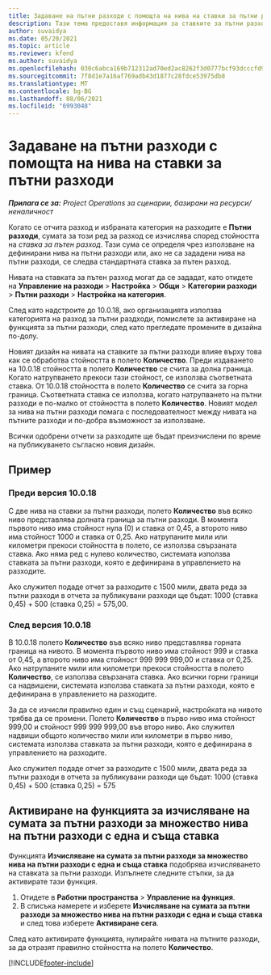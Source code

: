 ```yaml
---
title: Задаване на пътни разходи с помощта на нива на ставки за пътни разходи
description: Тази тема предоставя информация за ставките за пътни разходи и нивата на ставките за пътни разходи.
author: suvaidya
ms.date: 05/20/2021
ms.topic: article
ms.reviewer: kfend
ms.author: suvaidya
ms.openlocfilehash: 030c6abca169b712312ad70ed2ac8262f3d0777bcf93dcccfd956f2f9e0ea77c
ms.sourcegitcommit: 7f8d1e7a16af769adb43d1877c28fdce53975db8
ms.translationtype: MT
ms.contentlocale: bg-BG
ms.lasthandoff: 08/06/2021
ms.locfileid: "6993048"
---
```

# <a name="set-up-mileage-using-mileage-rate-tiers"></a>Задаване на пътни разходи с помощта на нива на ставки за пътни разходи

_**Прилага се за:** Project Operations за сценарии, базирани на ресурси/неналичност_

Когато се отчита разход и избраната категория на разходите е **Пътни разходи**, сумата за този ред за разход се изчислява според стойността на *ставка за пътен разход*. Тази сума се определя чрез използване на дефинирани нива на пътни разходи или, ако не са зададени нива на пътни разходи, се следва стандартната ставка за пътен разход. 

Нивата на ставката за пътен разход могат да се зададат, като отидете на **Управление на разходи** > **Настройка** > **Общи** > **Категории разходи** > **Пътни разходи** > **Настройка на категория**.

След като надстроите до 10.0.18, ако организацията използва категорията на разход за пътни раздходи, помислете за активиране на функцията за пътни разходи, след като прегледате промените в дизайна по-долу. 

Новият дизайн на нивата на ставките за пътни разходи влияе върху това как се обработва стойността в полето **Количество**. Преди издаването на 10.0.18 стойността в полето **Количество** се счита за долна граница. Когато натрупването прекоси тази стойност, се използва съответната ставка.  От 10.0.18 стойността в полето **Количество** се счита за горна граница. Съответната ставка се използва, когато натрупването на пътни разходи е по-малко от стойността в полето **Количество**.  Новият модел за нива на пътни разходи помага с последователност между нивата на пътните разходи и по-добра възможност за използване.   

Всички одобрени отчети за разходите ще бъдат преизчислени по време на публикуването съгласно новия дизайн.

## <a name="example"></a>Пример
 
### <a name="before-version-10018"></a>Преди версия 10.0.18
С две нива на ставки за пътни разходи, полето **Количество** във всяко ниво представлява долната граница за пътни разходи. В момента първото ниво има стойност нула (0) и ставка от 0,45, а второто ниво има стойност 1000 и ставка от 0,25. Ако натрупаните мили или километри прекоси стойността в полето, се използва свързаната ставка. Ако няма ред с нулево количество, системата използва ставката за пътни разходи, която е дефинирана в управлението на разходите. 
 
Ако служител подаде отчет за разходите с 1500 мили, двата реда за пътни разходи в отчета за публикувани разходи ще бъдат: 1000 (ставка 0,45) + 500 (ставка 0,25) = 575,00.

### <a name="after-version-10018"></a>След версия 10.0.18
В 10.0.18 полето **Количество** във всяко ниво представлява горната граница на нивото. В момента първото ниво има стойност 999 и ставка от 0,45, а второто ниво има стойност 999 999 999,00 и ставка от 0,25. Ако натрупаните мили или километри прекоси стойността в полето **Количество**, се използва свързаната ставка. Ако всички горни граници са надвишени, системата използва ставката за пътни разходи, която е дефинирана в управлението на разходите. 
 
За да се изчисли правилно един и същ сценарий, настройката на нивото трябва да се промени. Полето **Количество** в първо ниво има стойност 999,00 и стойност 999 999 999,00 във второ ниво. Ако служител надвиши общото количество мили или километри в първо ниво, системата използва ставката за пътни разходи, която е дефинирана в управлението на разходите. 
  
Ако служител подаде отчет за разходите с 1500 мили, двата реда за пътни разходи в отчета за публикувани разходи ще бъдат: 1000 (ставка 0,45) + 500 (ставка 0,25) = 575

## <a name="enable-the-mileage-amount-calculation-for-multiple-mileage-tiers-with-same-rate-feature"></a>Активиране на функцията за изчисляване на сумата за пътни разходи за множество нива на пътни разходи с една и съща ставка

Функцията **Изчисляване на сумата за пътни разходи за множество нива на пътни разходи с една и съща ставка** подобрява изчисляването на ставката за пътни разходи. Изпълнете следните стъпки, за да активирате тази функция.

1. Отидете в **Работни пространства** > **Управление на функция**. 
2. В списъка намерете и изберете **Изчисляване на сумата за пътни разходи за множество нива на пътни разходи с една и съща ставка** и след това изберете **Активиране сега**.

След като активирате функцията, нулирайте нивата на пътните разходи, за да отразят правилно стойността на полето **Количество**. 


[!INCLUDE[footer-include](../includes/footer-banner.md)]

